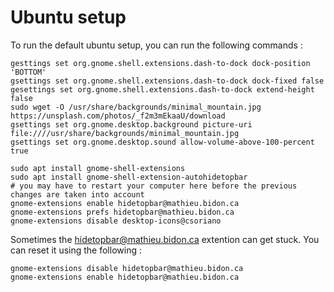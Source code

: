 # Ubuntu setup

To run the default ubuntu setup, you can run the following commands :

```
gesttings set org.gnome.shell.extensions.dash-to-dock dock-position 'BOTTOM'
gsettings set org.gnome.shell.extensions.dash-to-dock dock-fixed false
gesettings set org.gnome.shell.extensions.dash-to-dock extend-height false
sudo wget -O /usr/share/backgrounds/minimal_mountain.jpg https://unsplash.com/photos/_f2m3mEkaaU/download
gsettings set org.gnome.desktop.background picture-uri file:////usr/share/backgrounds/minimal_mountain.jpg
gsettings set org.gnome.desktop.sound allow-volume-above-100-percent true

sudo apt install gnome-shell-extensions
sudo apt install gnome-shell-extension-autohidetopbar
# you may have to restart your computer here before the previous changes are taken into account
gnome-extensions enable hidetopbar@mathieu.bidon.ca
gnome-extensions prefs hidetopbar@mathieu.bidon.ca
gnome-extensions disable desktop-icons@csoriano
```

Sometimes the hidetopbar@mathieu.bidon.ca extention can get stuck. You can reset it using the following :

```
gnome-extensions disable hidetopbar@mathieu.bidon.ca
gnome-extensions enable hidetopbar@mathieu.bidon.ca
```
